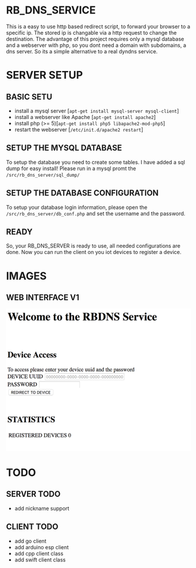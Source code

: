 # RB_DNS_SERVICE
This is a easy to use http based redirect script, to forward your browser to a specific ip.
The stored ip is changable via a http request to change the destination.
The advantage of this project requires only a mysql database and a webserver with php, so you dont need a domain with subdomains, a dns server. 
So its a simple alternative to a real dyndns service.

# SERVER SETUP

## BASIC SETU
* install a mysql server [`apt-get install mysql-server mysql-client`] 
* install a webserver like Apache [`apt-get install apache2`]
* install php (>= 5)[`apt-get install php5 libapache2-mod-php5`]
* restart the webserver [`/etc/init.d/apache2 restart`]

## SETUP THE MYSQL DATABASE
To setup the database you need to create some tables.
I have added a sql dump for easy install!
Please run in a mysql promt the `/src/rb_dns_server/sql_dump/`

## SETUP THE DATABASE CONFIGURATION
To setup your database login information, please open the `/src/rb_dns_server/db_conf.php` and set the username and the password.

## READY
So, your RB_DNS_SERVER is ready to use, all needed configurations are done.
Now you can run the client on you iot devices to register a device.


# IMAGES
## WEB INTERFACE V1
![Gopher image](/documentation/images/webui_v1.png)


# TODO

## SERVER TODO
* add nickname support

## CLIENT TODO
* add go client
* add arduino esp client
* add cpp client class
* add swift client class
